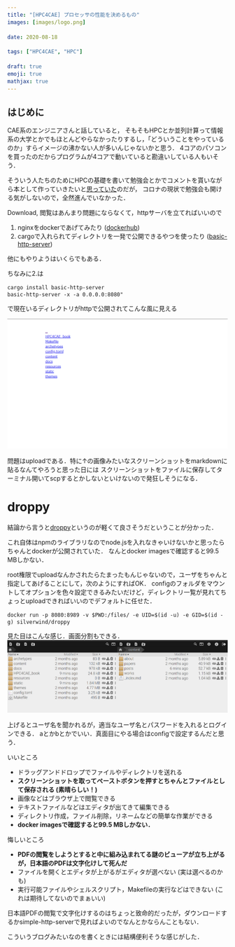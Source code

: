 ```yaml
---
title: "[HPC4CAE] プロセッサの性能を決めるもの"
images: [images/logo.png]

date: 2020-08-18

tags: ["HPC4CAE", "HPC"]

draft: true
emoji: true
mathjax: true
---
```


## はじめに
CAE系のエンジニアさんと話していると，
そもそもHPCとか並列計算って情報系の大学とかでもほとんどやらなかったりするし，「どういうことをやっているのか」すらイメージの沸かない人が多いんじゃないかと思う．
4コアのパソコンを買ったのだからプログラムが4コアで動いていると勘違いしている人もいそう．


そういう人たちのためにHPCの基礎を書いて勉強会とかでコメントを貰いながら本として作っていきたいと[思っていた][hpc4cae]のだが，
コロナの現状で勉強会も開ける気がしないので，全然進んでいなかった．

[hpc4cae]: https://hishinuma-t.dev/HPC4CAE/index.html

Download, 閲覧はあんまり問題にならなくて，httpサーバを立てればいいので
1. nginxをdockerであげてみたり ([dockerhub](https://hub.docker.com/_/nginx))
1. cargoで入れられてディレクトリを一発で公開できるやつを使ったり ([basic-http-server](https://github.com/brson/basic-http-server))

他にもやりようはいくらでもある．

ちなみに2.は
```
cargo install basic-http-server
basic-http-server -x -a 0.0.0.0:8080"
```
で現在いるディレクトリがhttpで公開されてこんな風に見える


![simple-http](/images/simple-http.png)

問題はuploadである．特に↑の画像みたいなスクリーンショットをmarkdownに貼るなんてやろうと思った日には
スクリーンショットをファイルに保存してターミナル開いてscpするとかしないといけないので発狂しそうになる．

# droppy
結論から言うと[droppy](https://github.com/silverwind/droppy)というのが軽くて良さそうだということが分かった．

これ自体はnpmのライブラリなのでnode.jsを入れなきゃいけないかと思ったらちゃんとdockerが公開されていた．
なんとdocker imagesで確認すると99.5 MBしかない．

root権限でuploadなんかされたらたまったもんじゃないので，ユーザをちゃんと指定してあげることにして，次のようにすればOK．
configのフォルダをマウントしてオプションを色々設定できるみたいだけど，ディレクトリ一覧が見れてちょっとuploadできればいいのでデフォルトに任せた．

```
docker run -p 8080:8989 -v $PWD:/files/ -e UID=$(id -u) -e GID=$(id -g) silverwind/droppy
```

見た目はこんな感じ．画面分割もできる．
![droppy](/images/droppy.png)

上げるとユーザ名を聞かれるが，適当なユーザ名とパスワードを入れるとログインできる．
aとかbとかでいい．真面目にやる場合はconfigで設定するんだと思う．

いいところ
* ドラッグアンドドロップでファイルやディレクトリを送れる
* **スクリーンショットを取ってペーストボタンを押すとちゃんとファイルとして保存される (素晴らしい！)**
* 画像などはブラウザ上で閲覧できる
* テキストファイルなどはエディタが出てきて編集できる
* ディレクトリ作成，ファイル削除，リネームなどの簡単な作業ができる
* **docker imagesで確認すると99.5 MBしかない．**

悔しいところ
* **PDFの閲覧をしようとすると中に組み込まれてる謎のビューアが立ち上がるが，日本語のPDFは文字化けして死んだ**
* ファイルを開くとエディタが上がるがエディタが選べない (実は選べるのかも)
* 実行可能ファイルやシェルスクリプト，Makefileの実行などはできない (これは期待してないのでまぁいい)

日本語PDFの閲覧で文字化けするのはちょっと致命的だったが，ダウンロードするかsimple-http-serverで見ればよいのでなんとかならんこともない．

こういうブログみたいなのを書くときには結構便利そうな感じがした．
